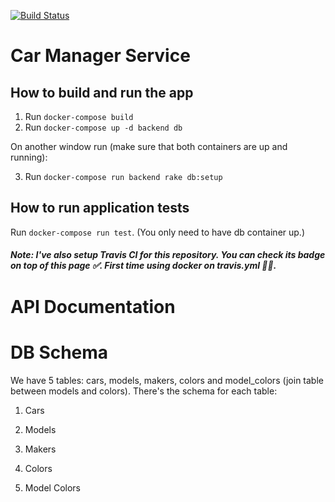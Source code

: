 [![Build Status](https://travis-ci.com/BernardoMG/car-manager.svg?token=zJz33RY7FtoBwrYp4yBw&branch=main)](https://travis-ci.com/BernardoMG/car-manager)

# Car Manager Service

## How to build and run the app

1. Run `docker-compose build`
2. Run `docker-compose up -d backend db`

On another window run (make sure that both containers are up and running): 

3. Run `docker-compose run backend rake db:setup`

## How to run application tests

Run `docker-compose run test`. (You only need to have db container up.)

##### Note: I've also setup Travis CI for this repository. You can check its badge on top of this page ✅. First time using docker on travis.yml 🚀🙌.

# API Documentation

# DB Schema

We have 5 tables: cars, models, makers, colors and model_colors (join table between models and colors). There's the schema for each table:

1. Cars

2. Models

3. Makers

4. Colors

5. Model Colors